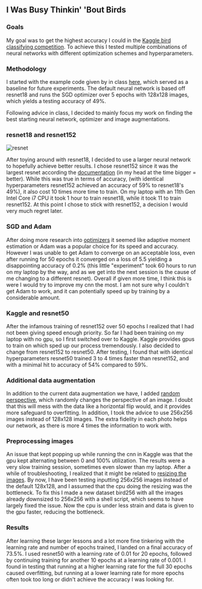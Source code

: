 ## I Was Busy Thinkin' 'Bout Birds

### Goals

My goal was to get the highest accuracy I could in the [Kaggle bird classifying competition](https://www.kaggle.com/competitions/birds22sp/). To achieve this I tested multiple combinations of neural networks with different optimization schemes and hyperparameters.

### Methodology

I started with the example code given by in class [here](https://colab.research.google.com/drive/1kHo8VT-onDxbtS3FM77VImG35h_K_Lav?usp=sharing), which served as a baseline for future experiments. The default neural network is based off resnet18 and runs the SGD optimizer over 5 epochs with 128x128 images, which yields a testing accuracy of 49%. 

Following advice in class, I decided to mainly focus my work on finding the best starting neural network, optimizer and image augmentations.

### resnet18 and resnet152

![resnet](https://user-images.githubusercontent.com/31528205/172783119-92cfa108-80da-4c2b-832f-b1f5836ef15d.png)

After toying around with resnet18, I decided to use a larger neural network to hopefully achieve better results. I chose resnet152 since it was the largest resnet according the [documentation](https://pytorch.org/hub/pytorch_vision_resnet/) (in my head at the time bigger = better). While this was true in terms of accuracy, (with identical hyperparameters resnet152 achieved an accuracy of 59% to resnet18's 49%), it also cost 10 times more time to train. On my laptop with an 11th Gen Intel Core i7 CPU it took 1 hour to train resnet18, while it took 11 to train resnet152. At this point I chose to stick with resnet152, a decision I would very much regret later. 

### SGD and Adam

After doing more research into [optimizers]([https://towardsdatascience.com/optimizers-for-training-neural-network-59450d71caf6](https://ruder.io/optimizing-gradient-descent/)) it seemed like adaptive moment estimation or Adam was a popular choice for its speed and accuracy. However I was unable to get Adam to converge on an acceptable loss, even after running for 50 epochs it converged on a loss of 5.5 yielding a disappointing accuracy of 0.2% (this little "experiment" took 60 hours to run on my laptop by the way, and as we get into the next session is the cause of me changing to a different resnet). Overall if given more time, I think this is were I would try to improve my cnn the most. I am not sure why I couldn't get Adam to work, and it can potentially speed up by training by a considerable amount.

### Kaggle and resnet50

After the infamous training of resnet152 over 50 epochs I realized that I had not been giving speed enough priority. So far I had been training on my laptop with no gpu, so I first switched over to Kaggle. Kaggle provides gpus to train on which sped up our process tremendously. I also decided to change from resnet152 to resnet50. After testing, I found that with identical hyperparameters resnet50 trained 3 to 4 times faster than resnet152, and with a minimal hit to accuracy of 54% compared to 59%. 

### Additional data augmentation

In addition to the current data augmentation we have, I added [random perspective](https://pytorch.org/vision/main/generated/torchvision.transforms.RandomPerspective.html), which randomly changes the perspective of an image. I doubt that this will mess with the data like a horizontal flip would, and it provides more safeguard to overfitting. In addition, I took the advice to use 256x256 images instead of 128x128 images. The extra fidelity in each photo helps our network, as there is more 4 times the information to work with.

### Preprocessing images

An issue that kept popping up while running the cnn in Kaggle was that the gpu kept alternating between 0 and 100% utilization. The results were a very slow training session, sometimes even slower than my laptop. After a while of troubleshooting, I realized that it might be related to [resizing the images](https://www.kaggle.com/product-feedback/165588). By now, I have been testing inputting 256x256 images instead of the default 128x128, and I assumed that the cpu doing the resizing was the bottleneck. To fix this I made a new dataset bird256 with all the images already downsized to 256x256 with a shell script, which seems to have largely fixed the issue. Now the cpu is under less strain and data is given to the gpu faster, reducing the bottleneck.

### Results

After learning these larger lessons and a lot more fine tinkering with the learning rate and number of epochs trained, I landed on a final accuracy of 73.5%. I used resnet50 with a learning rate of 0.01 for 20 epochs, followed by continuing training for another 10 epochs at a learning rate of 0.001. I found in testing that running at a higher learning rate for the full 30 epochs caused overfitting, but running at a lower learning rate for more epochs often took too long or didn't achieve the accuracy I was looking for.

